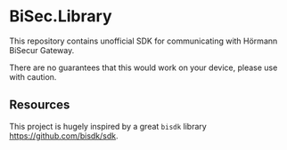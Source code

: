 # BiSec.Library

This repository contains unofficial SDK for communicating with Hörmann BiSecur Gateway.

There are no guarantees that this would work on your device, please use with caution.

## Resources

This project is hugely inspired by a great `bisdk` library https://github.com/bisdk/sdk.